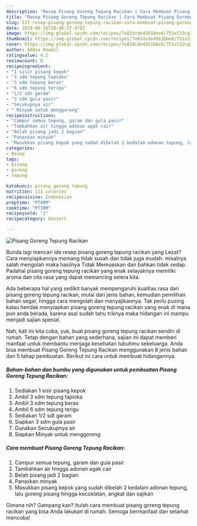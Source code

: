 ```yaml
---
description: "Resep Pisang Goreng Tepung Racikan | Cara Membuat Pisang Goreng Tepung Racikan Yang Paling Enak"
title: "Resep Pisang Goreng Tepung Racikan | Cara Membuat Pisang Goreng Tepung Racikan Yang Paling Enak"
slug: 517-resep-pisang-goreng-tepung-racikan-cara-membuat-pisang-goreng-tepung-racikan-yang-paling-enak
date: 2020-06-16T20:48:37.478Z
image: https://img-global.cpcdn.com/recipes/7e81dcde4561bbe6/751x532cq70/pisang-goreng-tepung-racikan-foto-resep-utama.jpg
thumbnail: https://img-global.cpcdn.com/recipes/7e81dcde4561bbe6/751x532cq70/pisang-goreng-tepung-racikan-foto-resep-utama.jpg
cover: https://img-global.cpcdn.com/recipes/7e81dcde4561bbe6/751x532cq70/pisang-goreng-tepung-racikan-foto-resep-utama.jpg
author: Addie Howell
ratingvalue: 4.2
reviewcount: 8
recipeingredient:
- "1 sisir pisang kepok"
- "3 sdm tepung tapioka"
- "3 sdm tepung beras"
- "6 sdm tepung terigu"
- "1/2 sdt garam"
- "3 sdm gula pasir"
- "Secukupnya air"
- " Minyak untuk menggoreng"
recipeinstructions:
- "Campur semua tepung, garam dan gula pasir"
- "Tambahkan air hingga adonan agak cair"
- "Belah pisang jadi 2 bagian"
- "Panaskan minyak"
- "Masukkan pisang kepok yang sudah dibelah 2 kedalam adonan tepung, lalu goreng pisang hingga kecoklatan, angkat dan sajikan"
categories:
- Resep
tags:
- pisang
- goreng
- tepung

katakunci: pisang goreng tepung 
nutrition: 111 calories
recipecuisine: Indonesian
preptime: "PT40M"
cooktime: "PT39M"
recipeyield: "1"
recipecategory: Dessert

---
```



![Pisang Goreng Tepung Racikan](https://img-global.cpcdn.com/recipes/7e81dcde4561bbe6/751x532cq70/pisang-goreng-tepung-racikan-foto-resep-utama.jpg)

Bunda lagi mencari ide resep pisang goreng tepung racikan yang Lezat? Cara menyiapkannya memang tidak susah dan tidak juga mudah. misalnya salah mengolah maka hasilnya Tidak Memuaskan dan bahkan tidak sedap. Padahal pisang goreng tepung racikan yang enak selayaknya memiliki aroma dan cita rasa yang dapat memancing selera kita.

Ada beberapa hal yang sedikit banyak mempengaruhi kualitas rasa dari pisang goreng tepung racikan, mulai dari jenis bahan, kemudian pemilihan bahan segar, hingga cara mengolah dan menyajikannya. Tak perlu pusing kalau hendak menyiapkan pisang goreng tepung racikan yang enak di mana pun anda berada, karena asal sudah tahu triknya maka hidangan ini mampu menjadi sajian spesial.




Nah, kali ini kita coba, yuk, buat pisang goreng tepung racikan sendiri di rumah. Tetap dengan bahan yang sederhana, sajian ini dapat memberi manfaat untuk membantu menjaga kesehatan tubuhmu sekeluarga. Anda bisa membuat Pisang Goreng Tepung Racikan menggunakan 8 jenis bahan dan 5 tahap pembuatan. Berikut ini cara untuk membuat hidangannya.

<!--inarticleads1-->

##### Bahan-bahan dan bumbu yang digunakan untuk pembuatan Pisang Goreng Tepung Racikan:

1. Sediakan 1 sisir pisang kepok
1. Ambil 3 sdm tepung tapioka
1. Ambil 3 sdm tepung beras
1. Ambil 6 sdm tepung terigu
1. Sediakan 1/2 sdt garam
1. Siapkan 3 sdm gula pasir
1. Gunakan Secukupnya air
1. Siapkan  Minyak untuk menggoreng




<!--inarticleads2-->

##### Cara membuat Pisang Goreng Tepung Racikan:

1. Campur semua tepung, garam dan gula pasir
1. Tambahkan air hingga adonan agak cair
1. Belah pisang jadi 2 bagian
1. Panaskan minyak
1. Masukkan pisang kepok yang sudah dibelah 2 kedalam adonan tepung, lalu goreng pisang hingga kecoklatan, angkat dan sajikan




Gimana nih? Gampang kan? Itulah cara membuat pisang goreng tepung racikan yang bisa Anda lakukan di rumah. Semoga bermanfaat dan selamat mencoba!

